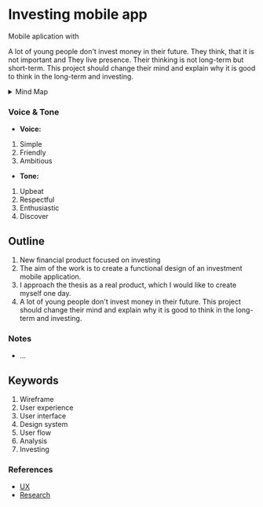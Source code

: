 # Investing mobile app

Mobile aplication with 

A lot of young people don't invest money in their future. They think, that it is not important and They live presence. Their thinking is not long-term but short-term. This project should change their mind and explain why it is good to think in the long-term and investing.

<details>
  <summary>Mind Map</summary>

  ![Mind map with of my thesis.](./mind-map.jpg)
</details>

### Voice & Tone

<!-- For example. See Recap section links for review. -->

- **Voice:** 
1. Simple
2. Friendly
3. Ambitious
- **Tone:** 
1. Upbeat
2. Respectful
3. Enthusiastic
4. Discover

## Outline

1. New financial product focused on investing
2. The aim of the work is to create a functional design of an investment mobile application.
3. I approach the thesis as a real product, which I would like to create myself one day.
4. A lot of young people don't invest money in their future. This project should change their mind and explain why it is good to think in the long-term and investing.

### Notes

- …

## Keywords

1. Wireframe
2. User experience
3. User interface
4. Design system
5. User flow
6. Analysis 
7. Investing

### References

<!-- Consider reference style for textual works, data sets, and audiovisual and online media. -->

- [UX](https://core.ac.uk/download/pdf/161417374.pdf)
- [Research](https://www.diva-portal.org/smash/get/diva2:517062/FULLTEXT02.pdf)
